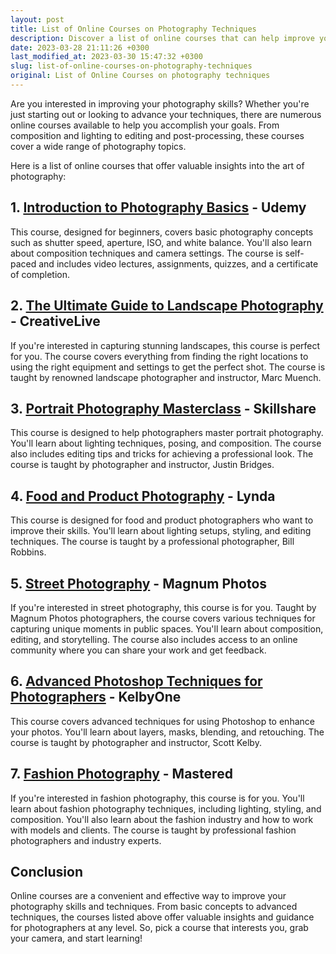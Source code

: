 ```yaml
---
layout: post
title: List of Online Courses on Photography Techniques
description: Discover a list of online courses that can help improve your photography skills and techniques. From beginner to advanced levels, these courses cover various photography topics and can be accessed anytime, anywhere.
date: 2023-03-28 21:11:26 +0300
last_modified_at: 2023-03-30 15:47:32 +0300
slug: list-of-online-courses-on-photography-techniques
original: List of Online Courses on photography techniques
---
```

Are you interested in improving your photography skills? Whether you're just starting out or looking to advance your techniques, there are numerous online courses available to help you accomplish your goals. From composition and lighting to editing and post-processing, these courses cover a wide range of photography topics.

Here is a list of online courses that offer valuable insights into the art of photography:

## 1. [Introduction to Photography Basics](/photography-and-videography/introduction-to-photography-basics-udemy.html) \- Udemy

This course, designed for beginners, covers basic photography concepts such as shutter speed, aperture, ISO, and white balance. You'll also learn about composition techniques and camera settings. The course is self-paced and includes video lectures, assignments, quizzes, and a certificate of completion.

## 2. [The Ultimate Guide to Landscape Photography](/photography-and-videography/the-ultimate-guide-to-landscape-photography-creativelive.html) \- CreativeLive

If you're interested in capturing stunning landscapes, this course is perfect for you. The course covers everything from finding the right locations to using the right equipment and settings to get the perfect shot. The course is taught by renowned landscape photographer and instructor, Marc Muench.

## 3. [Portrait Photography Masterclass](/photography-and-videography/portrait-photography-masterclass-skillshare.html) \- Skillshare

This course is designed to help photographers master portrait photography. You'll learn about lighting techniques, posing, and composition. The course also includes editing tips and tricks for achieving a professional look. The course is taught by photographer and instructor, Justin Bridges.

## 4. [Food and Product Photography](/photography-and-videography/food-and-product-photography-course-lynda.html) \- Lynda

This course is designed for food and product photographers who want to improve their skills. You'll learn about lighting setups, styling, and editing techniques. The course is taught by a professional photographer, Bill Robbins.

## 5. [Street Photography](/photography-and-videography/street-photography-course-magnum-photos.html) \- Magnum Photos

If you're interested in street photography, this course is for you. Taught by Magnum Photos photographers, the course covers various techniques for capturing unique moments in public spaces. You'll learn about composition, editing, and storytelling. The course also includes access to an online community where you can share your work and get feedback.

## 6. [Advanced Photoshop Techniques for Photographers](/photography-and-videography/advanced-photoshop-techniques-for-photographers-kelbyone.html) \- KelbyOne

This course covers advanced techniques for using Photoshop to enhance your photos. You'll learn about layers, masks, blending, and retouching. The course is taught by photographer and instructor, Scott Kelby.

## 7. [Fashion Photography](/photography-and-videography/fashion-photography-course-with-mastered.html) \- Mastered

If you're interested in fashion photography, this course is for you. You'll learn about fashion photography techniques, including lighting, styling, and composition. You'll also learn about the fashion industry and how to work with models and clients. The course is taught by professional fashion photographers and industry experts.

## Conclusion

Online courses are a convenient and effective way to improve your photography skills and techniques. From basic concepts to advanced techniques, the courses listed above offer valuable insights and guidance for photographers at any level. So, pick a course that interests you, grab your camera, and start learning!